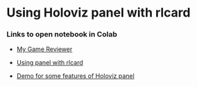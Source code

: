 # Using Holoviz panel with rlcard

### Links to open notebook in Colab

* [My Game Reviewer](https://colab.research.google.com/github/billh0420/panel-demo/blob/main/Gin_Rummy_World/MyGameReviewer.ipynb)

* [Using panel with rlcard](https://colab.research.google.com/github/billh0420/panel-demo/blob/main/Gin_Rummy_World/GinRummyWorld.ipynb)

* [Demo for some features of Holoviz panel](https://colab.research.google.com/github/billh0420/panel-demo/blob/main/Gin_Rummy_World/Demo%20Panel.ipynb)
